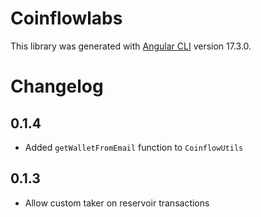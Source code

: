 # Coinflowlabs

This library was generated with [Angular CLI](https://github.com/angular/angular-cli) version 17.3.0.

# Changelog

## 0.1.4

- Added `getWalletFromEmail` function to `CoinflowUtils`

## 0.1.3

- Allow custom taker on reservoir transactions
